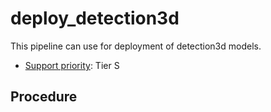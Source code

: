 # deploy_detection3d

This pipeline can use for deployment of detection3d models.

- [Support priority](https://github.com/tier4/autoware-ml/blob/main/docs/design/autoware_ml_design.md#support-priority): Tier S

## Procedure
